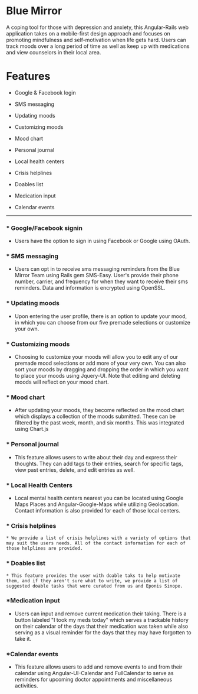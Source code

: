 # Blue Mirror

A coping tool for those with depression and anxiety, this Angular-Rails web application takes on a mobile-first design approach and focuses on promoting mindfulness and self-motivation when life gets hard. Users can track moods over a long period of time as well as keep up with medications and view counselors in their local area.

# Features

* Google & Facebook login

* SMS messaging

* Updating moods

* Customizing moods

* Mood chart

* Personal journal

* Local health centers

* Crisis helplines

* Doables list

* Medication input

* Calendar events

---

###  * Google/Facebook signin
  * Users have the option to sign in using Facebook or Google using OAuth.
  
###  * SMS messaging
  * Users can opt in to receive sms messaging reminders from the Blue Mirror Team using Rails gem SMS-Easy. User's provide their phone number, carrier, and frequency for when they want to receive their sms reminders. Data and information is encrypted using OpenSSL.
  
 ###  * Updating moods
 * Upon entering the user profile, there is an option to update your mood, in which you can choose from our five premade selections or customize your own.
 
 ###  * Customizing moods
 * Choosing to customize your moods will allow you to edit any of our premade mood selections or add more of your very own. You can also sort your moods by dragging and dropping the order in which you want to place your moods using Jquery-UI. Note that editing and deleting moods will reflect on your mood chart.
 
  ###  * Mood chart
  * After updating your moods, they become reflected on the mood chart which displays a collection of the moods submitted. These can be filtered by the past week, month, and six months. This was integrated using Chart.js
  
  
  ### * Personal journal 
  * This feature allows users to write about their day and express their thoughts. They can add tags to their entries, search for specific tags, view past entries, delete, and edit entries as well.
  
  
  ###  * Local Health Centers
  * Local mental health centers nearest you can be located using Google Maps Places and Angular-Google-Maps while utilizing Geolocation. Contact information is also provided for each of those local centers.
  
  ###  * Crisis helplines
    * We provide a list of crisis helplines with a variety of options that may suit the users needs. All of the contact information for each of those helplines are provided.
    
  ### * Doables list
    * This feature provides the user with doable taks to help motivate them, and if they aren't sure what to write, we provide a list of suggested doable tasks that were curated from us and Eponis Sinope. 
    
  ###  *Medication input
  * Users can input and remove current medication their taking. There is a button labeled "I took my meds today" which serves a trackable history on their calendar of the days that their medication was taken while also serving as a visual reminder for the days that they may have forgotten to take it. 

 ###  *Calendar events
 * This feature allows users to add and remove events to and from their calendar using Angular-UI-Calendar and FullCalendar to serve as reminders for upcoming doctor appointments and miscellaneous activities. 
